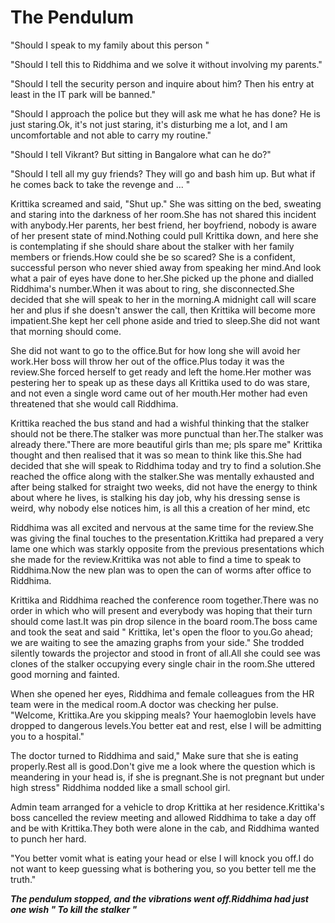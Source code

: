 # The Pendulum


"Should I speak to my family about this person "

"Should I tell this to Riddhima and we solve it without involving my parents."

"Should I tell the security person and inquire about him? Then his entry at least in the IT park will be banned."

"Should I approach the police but they will ask me what he has done? He is just staring.Ok, it's not just staring, it's disturbing me a lot, and I am uncomfortable and not able to carry my routine."

"Should I tell Vikrant? But sitting in Bangalore what can he do?"

"Should I tell all my guy friends? They will go and bash him up. But what if he comes back to take the revenge and ... "

Krittika screamed and said, "Shut up." She was sitting on the bed, sweating and staring into the darkness of her room.She has not shared this incident with anybody.Her parents, her best friend, her boyfriend, nobody is aware of her present state of mind.Nothing could pull Krittika down, and here she is contemplating if she should share about the stalker with her family members or friends.How could she be so scared? She is a confident, successful person who never shied away from speaking her mind.And look what a pair of eyes have done to her.She picked up the phone and dialled Riddhima's number.When it was about to ring, she disconnected.She decided that she will speak to her in the morning.A midnight call will scare her and plus if she doesn't answer the call, then Krittika will become more impatient.She kept her cell phone aside and tried to sleep.She did not want that morning should come.

She did not want to go to the office.But for how long she will avoid her work.Her boss will throw her out of the office.Plus today it was the review.She forced herself to get ready and left the home.Her mother was pestering her to speak up as these days all Krittika used to do was stare, and not even a single word came out of her mouth.Her mother had even threatened that she would call Riddhima.

Krittika reached the bus stand and had a wishful thinking that the stalker should not be there.The stalker was more punctual than her.The stalker was already there."There are more beautiful girls than me; pls spare me" Krittika thought and then realised that it was so mean to think like this.She had decided that she will speak to Riddhima today and try to find a solution.She reached the office along with the stalker.She was mentally exhausted and after being stalked for straight two weeks, did not have the energy to think about where he lives, is stalking his day job, why his dressing sense is weird, why nobody else notices him, is all this a creation of her mind, etc

Riddhima was all excited and nervous at the same time for the review.She was giving the final touches to the presentation.Krittika had prepared a very lame one which was starkly opposite from the previous presentations which she made for the review.Krittika was not able to find a time to speak to Riddhima.Now the new plan was to open the can of worms after office to Riddhima.

Krittika and Riddhima reached the conference room together.There was no order in which who will present and everybody was hoping that their turn should come last.It was pin drop silence in the board room.The boss came and took the seat and said " Krittika, let's open the floor to you.Go ahead; we are waiting to see the amazing graphs from your side." She trodded silently towards the projector and stood in front of all.All she could see was clones of the stalker occupying every single chair in the room.She uttered good morning and fainted.

When she opened her eyes, Riddhima and female colleagues from the HR team were in the medical room.A doctor was checking her pulse.
"Welcome, Krittika.Are you skipping meals? Your haemoglobin levels have dropped to dangerous levels.You better eat and rest, else I will be admitting  you to a hospital."

The doctor turned to Riddhima and said," Make sure that she is eating properly.Rest all is good.Don't give me a look where the question which is meandering in your head is, if she is pregnant.She is not pregnant but under high stress" Riddhima nodded like a small school girl.

Admin team arranged for a vehicle to drop Krittika at her residence.Krittika's boss cancelled the review meeting and allowed Riddhima to take a day off and be with Krittika.They both were alone in the cab, and Riddhima wanted to punch her hard.

"You better vomit what is eating your head or else I will knock you off.I do not  want to keep guessing what is bothering you, so you better tell me the truth."

***The pendulum stopped, and the vibrations went off.Riddhima had just one wish " To kill the stalker "***